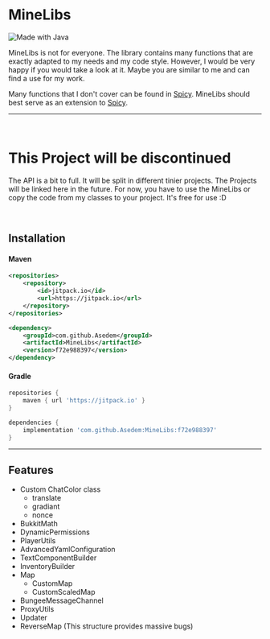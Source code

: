 # MineLibs

<img src="https://img.shields.io/badge/Made%20with-java-orange?style=for-the-badge&logo=Oracle" alt="Made with Java">

MineLibs is not for everyone. The library contains many functions that are exactly adapted to my needs and my code style. However, I would be very happy if you would take a look at it. Maybe you are similar to me and can find a use for my work.

Many functions that I don't cover can be found in <a href="https://git.rytrox.de/shared/Spicy">Spicy</a>. MineLibs should best serve as an extension to <a href="https://git.rytrox.de/shared/Spicy">Spicy</a>.

<hr><br>

# This Project will be discontinued

The API is a bit to full. It will be split in different tinier projects. The Projects will be linked here in the future. For now, you have to use the MineLibs or copy the code from my classes to your project. It's free for use :D

<br>

## Installation

#### Maven
```xml
<repositories>
    <repository>
        <id>jitpack.io</id>
        <url>https://jitpack.io</url>
    </repository>
</repositories>

<dependency>
    <groupId>com.github.Asedem</groupId>
    <artifactId>MineLibs</artifactId>
    <version>f72e988397</version>
</dependency>
```

#### Gradle
```gradle
repositories {
    maven { url 'https://jitpack.io' }
}

dependencies {
    implementation 'com.github.Asedem:MineLibs:f72e988397'
}
```

<hr>

## Features

- Custom ChatColor class
  - translate
  - gradiant
  - nonce
- BukkitMath
- DynamicPermissions
- PlayerUtils
- AdvancedYamlConfiguration
- TextComponentBuilder
- InventoryBuilder
- Map
  - CustomMap
  - CustomScaledMap
- BungeeMessageChannel
- ProxyUtils
- Updater
- ReverseMap (This structure provides massive bugs)
